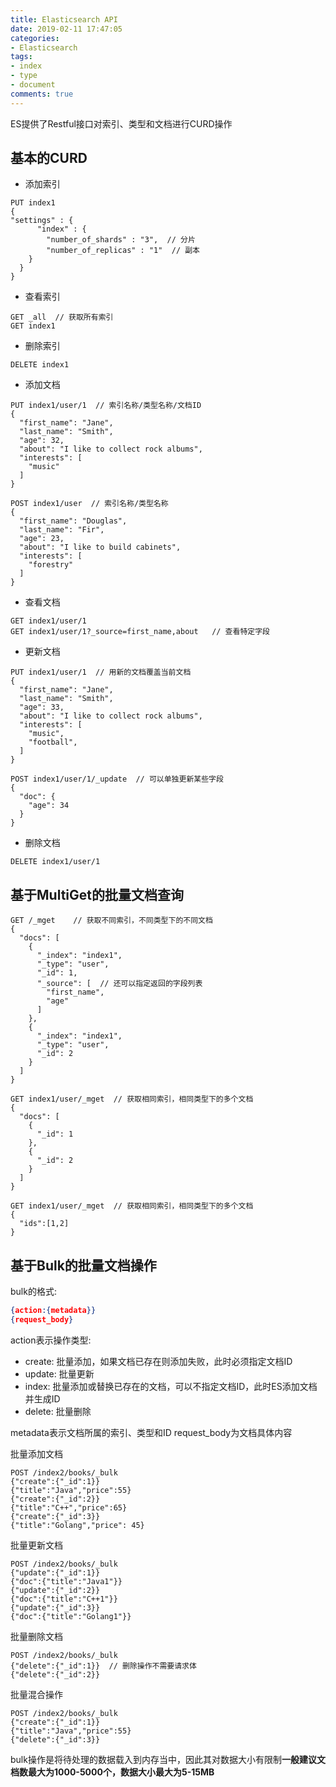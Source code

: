```yaml
---
title: Elasticsearch API
date: 2019-02-11 17:47:05
categories: 
- Elasticsearch
tags: 
- index
- type
- document
comments: true
---
```


ES提供了Restful接口对索引、类型和文档进行CURD操作

## 基本的CURD

- 添加索引

```shell
PUT index1
{
"settings" : {
      "index" : {
        "number_of_shards" : "3",  // 分片
        "number_of_replicas" : "1"  // 副本
    }
  }
}
```

- 查看索引

```shell
GET _all  // 获取所有索引
GET index1
```

- 删除索引

```shell
DELETE index1
```

- 添加文档

```shell
PUT index1/user/1  // 索引名称/类型名称/文档ID
{
  "first_name": "Jane",
  "last_name": "Smith",
  "age": 32,
  "about": "I like to collect rock albums",
  "interests": [
    "music"
  ]
}

POST index1/user  // 索引名称/类型名称
{
  "first_name": "Douglas",
  "last_name": "Fir",
  "age": 23,
  "about": "I like to build cabinets",
  "interests": [
    "forestry"
  ]
}
```

- 查看文档

```shell
GET index1/user/1
GET index1/user/1?_source=first_name,about   // 查看特定字段
```

- 更新文档

```shell
PUT index1/user/1  // 用新的文档覆盖当前文档
{
  "first_name": "Jane",
  "last_name": "Smith",
  "age": 33,
  "about": "I like to collect rock albums",
  "interests": [
    "music",
    "football",
  ]
}

POST index1/user/1/_update  // 可以单独更新某些字段
{
  "doc": {
    "age": 34
  }
}
```

- 删除文档

```shell
DELETE index1/user/1
```

## 基于MultiGet的批量文档查询

```shell
GET /_mget    // 获取不同索引，不同类型下的不同文档
{
  "docs": [
    {
      "_index": "index1",
      "_type": "user",
      "_id": 1,
      "_source": [  // 还可以指定返回的字段列表
        "first_name",
        "age"
      ]
    },
    {
      "_index": "index1",
      "_type": "user",
      "_id": 2
    }
  ]
}

GET index1/user/_mget  // 获取相同索引，相同类型下的多个文档
{
  "docs": [
    {
      "_id": 1
    },
    {
      "_id": 2
    }
  ]
}

GET index1/user/_mget  // 获取相同索引，相同类型下的多个文档
{
  "ids":[1,2]
}
```

## 基于Bulk的批量文档操作

bulk的格式:

```json
{action:{metadata}}
{request_body}
```

action表示操作类型:

- create: 批量添加，如果文档已存在则添加失败，此时必须指定文档ID
- update: 批量更新
- index: 批量添加或替换已存在的文档，可以不指定文档ID，此时ES添加文档并生成ID
- delete: 批量删除

metadata表示文档所属的索引、类型和ID
request_body为文档具体内容

批量添加文档

```shell
POST /index2/books/_bulk
{"create":{"_id":1}}
{"title":"Java","price":55}
{"create":{"_id":2}}
{"title":"C++","price":65}
{"create":{"_id":3}}
{"title":"Golang","price": 45}
```

批量更新文档

```shell
POST /index2/books/_bulk
{"update":{"_id":1}}
{"doc":{"title":"Java1"}}
{"update":{"_id":2}}
{"doc":{"title":"C++1"}}
{"update":{"_id":3}}
{"doc":{"title":"Golang1"}}
```

批量删除文档

```shell
POST /index2/books/_bulk
{"delete":{"_id":1}}  // 删除操作不需要请求体
{"delete":{"_id":2}}
```

批量混合操作

```shell
POST /index2/books/_bulk
{"create":{"_id":1}}
{"title":"Java","price":55}
{"delete":{"_id":3}}
```

bulk操作是将待处理的数据载入到内存当中，因此其对数据大小有限制**一般建议文档数最大为1000-5000个，数据大小最大为5-15MB**